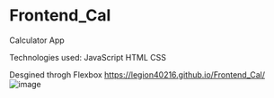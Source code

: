 # Frontend_Cal
Calculator App

Technologies used:
JavaScript HTML CSS

Desgined throgh Flexbox
https://legion40216.github.io/Frontend_Cal/
![image](https://user-images.githubusercontent.com/47054385/148624034-1a3d536c-ede2-416b-b359-3b6df55fb624.png)
